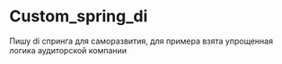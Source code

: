 # Custom_spring_di
Пишу di спринга для саморазвития, для примера взята упрощенная логика аудиторской компании

